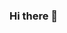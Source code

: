 ### Hi there 👋

<!--
**v-kirilov/v-kirilov** is a ✨ _special_ ✨ repository because its `README.md` (this file) appears on your GitHub profile.

Here are some ideas to get you started:

- 🔭 I’m currently working on learning
- 🌱 I’m currently learning C#
- 👯 I’m looking to collaborate on ...
- 🤔 I’m looking for help with ...
- 💬 Ask me about ...
- 📫 How to reach me: v_kirilov87@protonmail.ch
- 😄 Pronouns: ...
- ⚡ Fun fact: ...
-->
